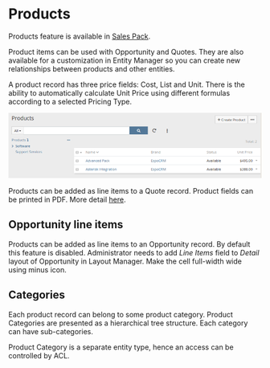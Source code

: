 # Products

Products feature is available in [Sales Pack](https://www.espocrm.com/extensions/sales-pack/).

Product items can be used with Opportunity and Quotes. They are also available for a customization in Entity Manager so you can create new relationships between products and other entities.

A product record has three price fields: Cost, List and Unit. There is the ability to automatically calculate Unit Price using different formulas according to a selected Pricing Type.

![Products list view](https://raw.githubusercontent.com/espocrm/documentation/master/docs/_static/images/user-guide/products/products.png)

Products can be added as line items to a Quote record. Product fields can be printed in PDF. More detail [here](quotes.md#templates).

## Opportunity line items

Products can be added as line items to an Opportunity record. By default this feature is disabled. Administrator needs to add *Line Items* field to *Detail* layout of Opportunity in Layout Manager. Make the cell full-width wide using minus icon.

## Categories

Each product record can belong to some product category. Product Categories are presented as a hierarchical tree structure. Each category can have sub-categories.

Product Category is a separate entity type, hence an access can be controlled by ACL.
